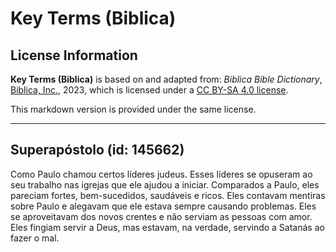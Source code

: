 # Key Terms (Biblica)

## License Information

**Key Terms (Biblica)** is based on and adapted from: _Biblica Bible Dictionary_, [Biblica, Inc.](https://www.biblica.com/), 2023, which is licensed under a [CC BY-SA 4.0 license](https://creativecommons.org/licenses/by-sa/4.0/legalcode.en).

This markdown version is provided under the same license.



--------------------------------

## Superapóstolo (id: 145662)

Como Paulo chamou certos líderes judeus. Esses líderes se opuseram ao seu trabalho nas igrejas que ele ajudou a iniciar. Comparados a Paulo, eles pareciam fortes, bem\-sucedidos, saudáveis e ricos. Eles contavam mentiras sobre Paulo e alegavam que ele estava sempre causando problemas. Eles se aproveitavam dos novos crentes e não serviam as pessoas com amor. Eles fingiam servir a Deus, mas estavam, na verdade, servindo a Satanás ao fazer o mal.


